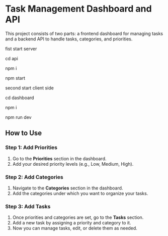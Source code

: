 # Task Management Dashboard and API

This project consists of two parts: a frontend dashboard for managing tasks and a backend API to handle tasks, categories, and priorities.

fist start server

cd api 

npm i

npm start

second start client side

cd dashboard

npm i

npm run dev


## How to Use

### Step 1: Add Priorities

1. Go to the **Priorities** section in the dashboard.
2. Add your desired priority levels (e.g., Low, Medium, High).

### Step 2: Add Categories

1. Navigate to the **Categories** section in the dashboard.
2. Add the categories under which you want to organize your tasks.

### Step 3: Add Tasks

1. Once priorities and categories are set, go to the **Tasks** section.
2. Add a new task by assigning a priority and category to it.
3. Now you can manage tasks, edit, or delete them as needed.
